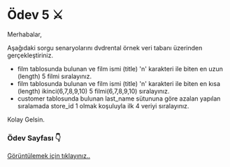 # Ödev 5 ⚔️

Merhabalar,

Aşağıdaki sorgu senaryolarını dvdrental örnek veri tabanı üzerinden gerçekleştiriniz.

- film tablosunda bulunan ve film ismi (title) 'n' karakteri ile biten en uzun (length) 5 filmi sıralayınız.
- film tablosunda bulunan ve film ismi (title) 'n' karakteri ile biten en kısa (length) ikinci(6,7,8,9,10) 5 filmi(6,7,8,9,10) sıralayınız.
- customer tablosunda bulunan last_name sütununa göre azalan yapılan sıralamada store_id 1 olmak koşuluyla ilk 4 veriyi sıralayınız.

Kolay Gelsin.

### Ödev Sayfası 👇

[Görüntülemek için tıklayınız..](https://app.patika.dev/moduller/sql/Odev5)

